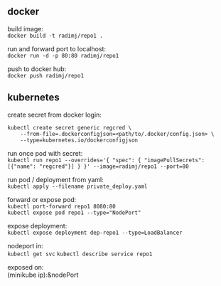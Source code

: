 ## docker

build image:\
`docker build -t radimj/repo1 .`

run and forward port to localhost:\
`docker run -d -p 80:80 radimj/repo1`

push to docker hub:\
`docker push radimj/repo1`

## kubernetes

create secret from docker login:

```
kubectl create secret generic regcred \
    --from-file=.dockerconfigjson=<path/to/.docker/config.json> \
    --type=kubernetes.io/dockerconfigjson
```

run once pod with secret:\
`kubectl run repo1 --overrides='{ "spec": { "imagePullSecrets": [{"name": "regcred"}] } }' --image=radimj/repo1 --port=80`

run pod / deployment from yaml:\
`kubectl apply --filename private_deploy.yaml`

forward or expose pod:\
`kubectl port-forward repo1 8080:80`\
`kubectl expose pod repo1 --type="NodePort"`

expose deployment:\
`kubectl expose deployment dep-repo1 --type=LoadBalancer`

nodeport in:\
`kubectl get svc`
`kubectl describe service repo1`

exposed on:\
(minikube ip):&nodePort
